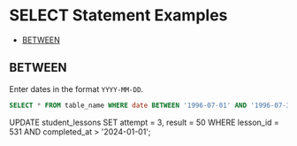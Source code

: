 # SELECT Statement Examples

- [BETWEEN](#between)


## BETWEEN

Enter dates in the format `YYYY-MM-DD`.

```sql
SELECT * FROM table_name WHERE date BETWEEN '1996-07-01' AND '1996-07-31';
```



UPDATE student_lessons
SET    attempt = 3,
       result = 50
WHERE  lesson_id = 531
       AND completed_at > '2024-01-01'; 